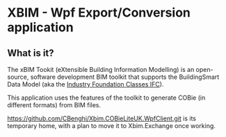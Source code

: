 # XBIM - Wpf Export/Conversion application

## What is it?

The xBIM Tookit (eXtensible Building Information Modelling) is an open-source, software development BIM toolkit that 
supports the BuildingSmart Data Model (aka the [Industry Foundation Classes IFC](http://en.wikipedia.org/wiki/Industry_Foundation_Classes)).

This application uses the features of the toolkit to generate COBie (in different formats) from BIM files.

https://github.com/CBenghi/Xbim.COBieLiteUK.WpfClient.git is its temporary home, with a plan to move it to Xbim.Exchange once working.
